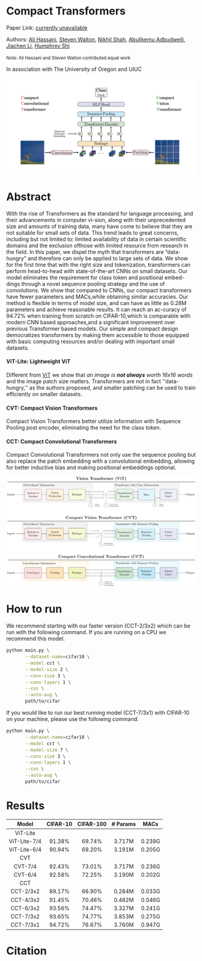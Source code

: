 # Compact Transformers

Paper Link: [currently unavailable]()

Authors: 
[Ali Hassani](https://alihassanijr.com/),
[Steven Walton](https://github.com/stevenwalton),
[Nikhil Shah](https://itsshnik.github.io/),
[Abulikemu Adbudweili](https://github.com/Walleclipse),
[Jiachen Li](https://chrisjuniorli.github.io/),
[Humphrey Shi](https://www.humphreyshi.com/)


<small>Note: Ali Hassani and Steven Walton contributed equal work</small>

In association with The University of Oregon and UIUC


![model-sym](images/model_sym.png)

# Abstract
With the rise of Transformers as the standard for language
processing, and their advancements in computer vi-sion, along with their
unprecedented size and amounts of training data, many have come to believe
that they are not suitable for small sets of data. This trend leads
to great concerns, including but not limited to: limited availability of
data in certain scientific domains and the exclusion ofthose with limited
resource from research in the field. In this paper, we dispel the myth that
transformers are “data-hungry” and therefore can only be applied to large
sets of data. We show for the first time that with the right size
and tokenization, transformers can perform head-to-head with state-of-the-art
CNNs on small datasets. Our model eliminates the requirement for class
token and positional embed-dings through a novel sequence pooling
strategy and the use of convolutions. We show that compared to CNNs,
our compact transformers have fewer parameters and MACs,while obtaining
similar accuracies. Our method is flexible in terms of model size, and can
have as little as 0.28M parameters and achieve reasonable results. It can
reach an ac-curacy of 94.72% when training from scratch on CIFAR-10,which is
comparable with modern CNN based approaches,and a significant improvement
over previous Transformer based models. Our simple and compact design
democratizes transformers by making them accessible to those equipped
with basic computing resources and/or dealing with important small
datasets.
 
#### ViT-Lite: Lightweight ViT 
Different from [ViT](https://arxiv.org/abs/2010.11929) we show that <i>an image 
is <b>not always</b> worth 16x16 words</i> and the image patch size matters.
Transformers are not in fact ''data-hungry,'' as the authors proposed, and
smaller patching can be used to train efficiently on smaller datasets.

#### CVT: Compact Vision Transformers
Compact Vision Transformers better utilize information with Sequence Pooling post 
encoder, eliminating the need for the class token. 

#### CCT: Compact Convolutional Transformers
Compact Convolutional Transformers not only use the sequence pooling but also
replace the patch embedding with a convolutional embedding, allowing for better
inductive bias and making positional embeddings optional.

![Comparison](images/comparison.png)

# How to run 
We recommend starting with our faster version (CCT-2/3x2) which can be run with the
following command. If you are running on a CPU we recommend this model.
```bash
python main.py \
       --dataset-name=cifar10 \
       --model cct \
       --model-size 2 \
       --conv-size 3 \
       --conv-layers 1 \
       --cos \
       --auto-aug \
       path/to/cifar
```


If you would like to run our best running model (CCT-7/3x1) with CIFAR-10 on 
your machine, please use the following command.
```bash
python main.py \
       --dataset-name=cifar10 \
       --model cct \
       --model-size 7 \
       --conv-size 3 \
       --conv-layers 1 \
       --cos \
       --auto-aug \
       path/to/cifar
```


# Results
| Model     | CIFAR-10 | CIFAR-100 | # Params | MACs |
|:---------:|:--------:|:---------:|:--------:|:----:|
| ViT-Lite |
| ViT-Lite-7/4 | 91.38% | 69.74% | 3.717M |0.239G |
| ViT-Lite-6/4 | 90.94% | 69.20% | 3.191M |0.205G |
| CVT |
| CVT-7/4 | 92.43% | 73.01% | 3.717M |0.236G |
| CVT-6/4 | 92.58% | 72.25% | 3.190M |0.202G |
| CCT |
| CCT-2/3x2 | 89.17%   | 66.90%    | 0.284M | 0.033G |
| CCT-4/3x2 | 91.45%   | 70.46%    | 0.482M | 0.046G |
| CCT-6/3x2 | 93.56%   | 74.47%    | 3.327M | 0.241G |
| CCT-7/3x2 | 93.65%   | 74.77%    | 3.853M | 0.275G |
| CCT-7/3x1 | 94.72%   | 76.67%    | 3.760M | 0.947G |

# Citation
